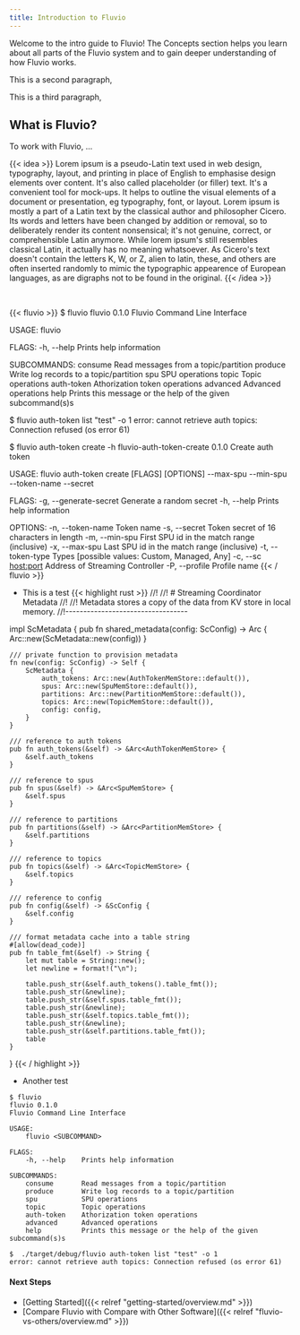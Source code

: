 ```yaml
---
title: Introduction to Fluvio
---
```


Welcome to the intro guide to Fluvio! The Concepts section helps you learn about all parts of the Fluvio system and to gain deeper understanding of how Fluvio works.

This is a second paragraph,

This is a third paragraph,

## What is Fluvio?

To work with Fluvio, ...

{{< idea >}}
Lorem ipsum is a pseudo-Latin text used in web design, typography, layout, and printing in place of English to emphasise design elements over content. It's also called placeholder (or filler) text. It's a convenient tool for mock-ups. It helps to outline the visual elements of a document or presentation, eg typography, font, or layout. Lorem ipsum is mostly a part of a Latin text by the classical author and philosopher Cicero. Its words and letters have been changed by addition or removal, so to deliberately render its content nonsensical; it's not genuine, correct, or comprehensible Latin anymore. While lorem ipsum's still resembles classical Latin, it actually has no meaning whatsoever. As Cicero's text doesn't contain the letters K, W, or Z, alien to latin, these, and others are often inserted randomly to mimic the typographic appearence of European languages, as are digraphs not to be found in the original.
{{< /idea >}}

<br/>

{{< fluvio >}}
$ fluvio
fluvio 0.1.0
Fluvio Command Line Interface

USAGE:
    fluvio <SUBCOMMAND>

FLAGS:
    -h, --help    Prints help information

SUBCOMMANDS:
    consume       Read messages from a topic/partition
    produce       Write log records to a topic/partition
    spu           SPU operations
    topic         Topic operations
    auth-token    Athorization token operations
    advanced      Advanced operations
    help          Prints this message or the help of the given subcommand(s)s

$ fluvio auth-token list "test" -o 1
error: cannot retrieve auth topics: Connection refused (os error 61) 

$ fluvio auth-token create -h
fluvio-auth-token-create 0.1.0
Create auth token

USAGE:
    fluvio auth-token create [FLAGS] [OPTIONS] --max-spu <integer> --min-spu <integer> --token-name <string> --secret <alpha-numeric>

FLAGS:
    -g, --generate-secret    Generate a random secret
    -h, --help               Prints help information

OPTIONS:
    -n, --token-name <string>        Token name
    -s, --secret <alpha-numeric>     Token secret of 16 characters in length
    -m, --min-spu <integer>          First SPU id in the match range (inclusive)
    -x, --max-spu <integer>          Last SPU id in the match range (inclusive)
    -t, --token-type <token-type>    Types [possible values: Custom, Managed, Any]
    -c, --sc <host:port>             Address of Streaming Controller
    -P, --profile <profile>          Profile name
{{< / fluvio >}}

* This is a test
{{< highlight rust >}}
//!
//! # Streaming Coordinator Metadata
//!
//! Metadata stores a copy of the data from KV store in local memory.
//!----------------------------------

impl ScMetadata {
    pub fn shared_metadata(config: ScConfig) -> Arc<Self> {
        Arc::new(ScMetadata::new(config))
    }

    /// private function to provision metadata
    fn new(config: ScConfig) -> Self {
        ScMetadata {
            auth_tokens: Arc::new(AuthTokenMemStore::default()),
            spus: Arc::new(SpuMemStore::default()),
            partitions: Arc::new(PartitionMemStore::default()),
            topics: Arc::new(TopicMemStore::default()),
            config: config,
        }
    }

    /// reference to auth tokens
    pub fn auth_tokens(&self) -> &Arc<AuthTokenMemStore> {
        &self.auth_tokens
    }

    /// reference to spus
    pub fn spus(&self) -> &Arc<SpuMemStore> {
        &self.spus
    }

    /// reference to partitions
    pub fn partitions(&self) -> &Arc<PartitionMemStore> {
        &self.partitions
    }

    /// reference to topics
    pub fn topics(&self) -> &Arc<TopicMemStore> {
        &self.topics
    }

    /// reference to config
    pub fn config(&self) -> &ScConfig {
        &self.config
    }

    /// format metadata cache into a table string
    #[allow(dead_code)]
    pub fn table_fmt(&self) -> String {
        let mut table = String::new();
        let newline = format!("\n");

        table.push_str(&self.auth_tokens().table_fmt());
        table.push_str(&newline);
        table.push_str(&self.spus.table_fmt());
        table.push_str(&newline);
        table.push_str(&self.topics.table_fmt());
        table.push_str(&newline);
        table.push_str(&self.partitions.table_fmt());
        table
    }
}
{{< / highlight >}}

* Another test

```console
$ fluvio
fluvio 0.1.0
Fluvio Command Line Interface

USAGE:
    fluvio <SUBCOMMAND>

FLAGS:
    -h, --help    Prints help information

SUBCOMMANDS:
    consume       Read messages from a topic/partition
    produce       Write log records to a topic/partition
    spu           SPU operations
    topic         Topic operations
    auth-token    Athorization token operations
    advanced      Advanced operations
    help          Prints this message or the help of the given subcommand(s)s

$  ./target/debug/fluvio auth-token list "test" -o 1
error: cannot retrieve auth topics: Connection refused (os error 61) 
```

#### Next Steps
* [Getting Started]({{< relref "getting-started/overview.md" >}})
* [Compare Fluvio with Compare with Other Software]({{< relref "fluvio-vs-others/overview.md" >}})